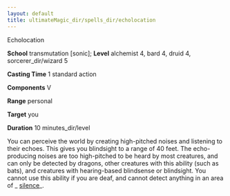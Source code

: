 ```yaml
---
layout: default
title: ultimateMagic_dir/spells_dir/echolocation
---
```

Echolocation

**School** transmutation [sonic]; **Level** alchemist 4, bard 4, druid 4, sorcerer_dir/wizard 5

**Casting Time** 1 standard action

**Components** V

**Range** personal

**Target** you

**Duration** 10 minutes_dir/level

You can perceive the world by creating high-pitched noises and listening to their echoes. This gives you blindsight to a range of 40 feet. The echo-producing noises are too high-pitched to be heard by most creatures, and can only be detected by dragons, other creatures with this ability (such as bats), and creatures with hearing-based blindsense or blindsight. You cannot use this ability if you are deaf, and cannot detect anything in an area of _ [silence](spells_dir/silence#_silence)_.

